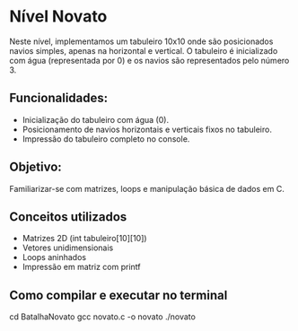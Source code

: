 # Nível Novato

Neste nível, implementamos um tabuleiro 10x10 onde são posicionados navios simples, apenas na horizontal e vertical. O tabuleiro é inicializado com água (representada por 0) e os navios são representados pelo número 3.

## Funcionalidades:

* Inicialização do tabuleiro com água (0).
* Posicionamento de navios horizontais e verticais fixos no tabuleiro.
* Impressão do tabuleiro completo no console.

## Objetivo:
Familiarizar-se com matrizes, loops e manipulação básica de dados em C.

## Conceitos utilizados
- Matrizes 2D (int tabuleiro[10][10])
- Vetores unidimensionais
- Loops aninhados
- Impressão em matriz com printf

## Como compilar e executar no terminal

cd BatalhaNovato
gcc novato.c -o novato
./novato